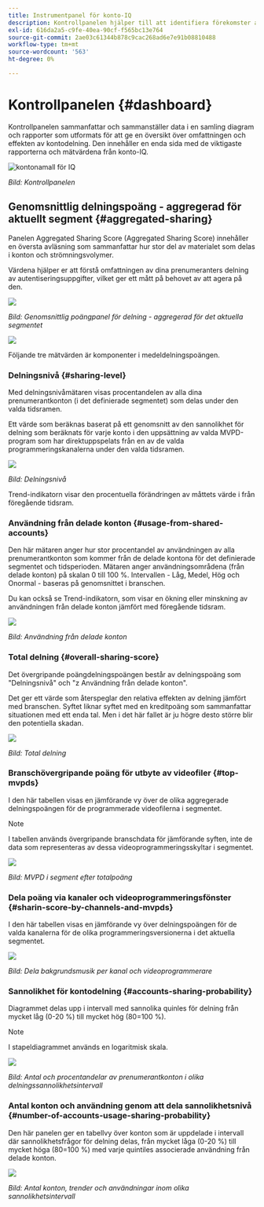 ```yaml
---
title: Instrumentpanel för konto-IQ
description: Kontrollpanelen hjälper till att identifiera förekomster av lösenordsdelning genom att analysera en mängd olika prenumerationsdata.
exl-id: 616da2a5-c9fe-40ea-90cf-f565bc13e764
source-git-commit: 2ae03c61344b878c9cac268ad6e7e91b08810488
workflow-type: tm+mt
source-wordcount: '563'
ht-degree: 0%

---
```


# Kontrollpanelen {#dashboard}

Kontrollpanelen sammanfattar och sammanställer data i en samling diagram och rapporter som utformats för att ge en översikt över omfattningen och effekten av kontodelning. Den innehåller en enda sida med de viktigaste rapporterna och mätvärdena från konto-IQ.

![kontonamall för IQ](assets/dashboard-capture.png)


*Bild: Kontrollpanelen*

## Genomsnittlig delningspoäng - aggregerad för aktuellt segment {#aggregated-sharing}

Panelen Aggregated Sharing Score (Aggregated Sharing Score) innehåller en översta avläsning som sammanfattar hur stor del av materialet som delas i konton och strömningsvolymer.

Värdena hjälper er att förstå omfattningen av dina prenumeranters delning av autentiseringsuppgifter, vilket ger ett mått på behovet av att agera på den.

![](assets/aggregate-sharing-score.png)


*Bild: Genomsnittlig poängpanel för delning - aggregerad för det aktuella segmentet*

![](assets/aggregate-sharing-score.svg)

Följande tre mätvärden är komponenter i medeldelningspoängen.

### Delningsnivå {#sharing-level}

Med delningsnivåmätaren visas procentandelen av alla dina prenumerantkonton (i det definierade segmentet) som delas under den valda tidsramen.

Ett värde som beräknas baserat på ett genomsnitt av den sannolikhet för delning som beräknats för varje konto i den uppsättning av valda MVPD-program som har direktuppspelats från en av de valda programmeringskanalerna under den valda tidsramen.

![](assets/sharing-level.png)


*Bild: Delningsnivå*

Trend-indikatorn visar den procentuella förändringen av måttets värde i från föregående tidsram.

### Användning från delade konton {#usage-from-shared-accounts}

Den här mätaren anger hur stor procentandel av användningen av alla prenumerantkonton som kommer från de delade kontona för det definierade segmentet och tidsperioden. Mätaren anger användningsområdena (från delade konton) på skalan 0 till 100 %. Intervallen - Låg, Medel, Hög och Onormal - baseras på genomsnittet i branschen.

Du kan också se Trend-indikatorn, som visar en ökning eller minskning av användningen från delade konton jämfört med föregående tidsram.

![](assets/usage-4mshared-accounts.png)


*Bild: Användning från delade konton*

### Total delning {#overall-sharing-score}

Det övergripande poängdelningspoängen består av delningspoäng som &quot;Delningsnivå&quot; och &quot;z Användning från delade konton&quot;.

Det ger ett värde som återspeglar den relativa effekten av delning jämfört med branschen. Syftet liknar syftet med en kreditpoäng som sammanfattar situationen med ett enda tal. Men i det här fallet är ju högre desto större blir den potentiella skadan.

![](assets/overall-sharing-score.png)


*Bild: Total delning*

<!--### MVPDs in segment {#mvpd-in-segment}

It is a table of risk indices and accounts totals for the top MVPDs ranked by overall usage or account sharing.

![](assets/mvpds-in-segment.png)-->

### Branschövergripande poäng för utbyte av videofiler {#top-mvpds}

I den här tabellen visas en jämförande vy över de olika aggregerade delningspoängen för de programmerade videofilerna i segmentet.

>[!NOTE]
>
>I tabellen används övergripande branschdata för jämförande syften, inte de data som representeras av dessa videoprogrammeringsskyltar i segmentet.

![](assets/top-mvpds.png)


*Bild: MVPD i segment efter totalpoäng*

### Dela poäng via kanaler och videoprogrammeringsfönster {#sharin-score-by-channels-and-mvpds}

I den här tabellen visas en jämförande vy över delningspoängen för de valda kanalerna för de olika programmeringsversionerna i det aktuella segmentet.

![](assets/sharing-scores-by-channels-mvpds.png)


*Bild: Dela bakgrundsmusik per kanal och videoprogrammerare*

### Sannolikhet för kontodelning {#accounts-sharing-probability}

Diagrammet delas upp i intervall med sannolika quinles för delning från mycket låg (0-20 %) till mycket hög (80=100 %).

>[!NOTE]
>
>I stapeldiagrammet används en logaritmisk skala.


![](assets/dashboard-ac-sharing-prob.png)


*Bild: Antal och procentandelar av prenumerantkonton i olika delningssannolikhetsintervall*

### Antal konton och användning genom att dela sannolikhetsnivå {#number-of-accounts-usage-sharing-probability}

Den här panelen ger en tabellvy över konton som är uppdelade i intervall där sannolikhetsfrågor för delning delas, från mycket låga (0-20 %) till mycket höga (80=100 %) med varje quintiles associerade användning från delade konton.

![](assets/no-acc-usage-prob-level.png)


*Bild: Antal konton, trender och användningar inom olika sannolikhetsintervall*

